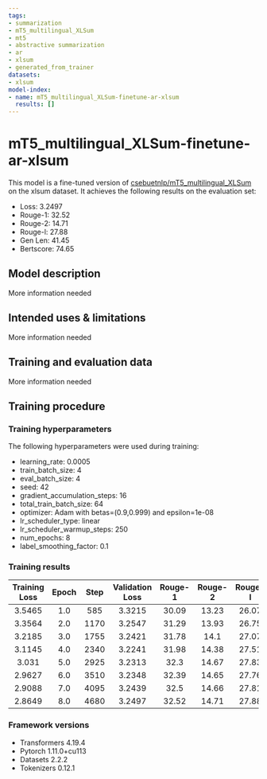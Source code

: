 ```yaml
---
tags:
- summarization
- mT5_multilingual_XLSum
- mt5
- abstractive summarization
- ar
- xlsum
- generated_from_trainer
datasets:
- xlsum
model-index:
- name: mT5_multilingual_XLSum-finetune-ar-xlsum
  results: []
---
```


<!-- This model card has been generated automatically according to the information the Trainer had access to. You
should probably proofread and complete it, then remove this comment. -->

# mT5_multilingual_XLSum-finetune-ar-xlsum

This model is a fine-tuned version of [csebuetnlp/mT5_multilingual_XLSum](https://huggingface.co/csebuetnlp/mT5_multilingual_XLSum) on the xlsum dataset.
It achieves the following results on the evaluation set:
- Loss: 3.2497
- Rouge-1: 32.52
- Rouge-2: 14.71
- Rouge-l: 27.88
- Gen Len: 41.45
- Bertscore: 74.65

## Model description

More information needed

## Intended uses & limitations

More information needed

## Training and evaluation data

More information needed

## Training procedure

### Training hyperparameters

The following hyperparameters were used during training:
- learning_rate: 0.0005
- train_batch_size: 4
- eval_batch_size: 4
- seed: 42
- gradient_accumulation_steps: 16
- total_train_batch_size: 64
- optimizer: Adam with betas=(0.9,0.999) and epsilon=1e-08
- lr_scheduler_type: linear
- lr_scheduler_warmup_steps: 250
- num_epochs: 8
- label_smoothing_factor: 0.1

### Training results

| Training Loss | Epoch | Step | Validation Loss | Rouge-1 | Rouge-2 | Rouge-l | Gen Len | Bertscore |
|:-------------:|:-----:|:----:|:---------------:|:-------:|:-------:|:-------:|:-------:|:---------:|
| 3.5465        | 1.0   | 585  | 3.3215          | 30.09   | 13.23   | 26.07   | 36.31   | 73.97     |
| 3.3564        | 2.0   | 1170 | 3.2547          | 31.29   | 13.93   | 26.75   | 41.68   | 74.22     |
| 3.2185        | 3.0   | 1755 | 3.2421          | 31.78   | 14.1    | 27.07   | 41.64   | 74.4      |
| 3.1145        | 4.0   | 2340 | 3.2241          | 31.98   | 14.38   | 27.51   | 40.29   | 74.46     |
| 3.031         | 5.0   | 2925 | 3.2313          | 32.3    | 14.67   | 27.83   | 39.81   | 74.61     |
| 2.9627        | 6.0   | 3510 | 3.2348          | 32.39   | 14.65   | 27.76   | 40.02   | 74.6      |
| 2.9088        | 7.0   | 4095 | 3.2439          | 32.5    | 14.66   | 27.81   | 41.2    | 74.65     |
| 2.8649        | 8.0   | 4680 | 3.2497          | 32.52   | 14.71   | 27.88   | 41.45   | 74.65     |


### Framework versions

- Transformers 4.19.4
- Pytorch 1.11.0+cu113
- Datasets 2.2.2
- Tokenizers 0.12.1
